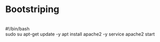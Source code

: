 # Bootstriping
<br>
#!/bin/bash
<br>
sudo su
apt-get update -y
apt install apache2 -y
service apache2 start
